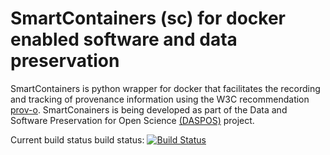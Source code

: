 # SmartContainers (sc) for docker enabled software and data preservation

SmartContainers is python wrapper for docker that facilitates the recording
and tracking of provenance information using the W3C recommendation [prov-o](http://www.w3.org/TR/prov-o/).
SmartConainers is being developed as part of the Data and Software Preservation  for Open Science [(DASPOS)](http://daspos.org) project.

Current build status  build status: [![Build Status](https://travis-ci.org/charlesvardeman/smartcontainers.svg?branch=master)](https://travis-ci.org/charlesvardeman/smartcontainers)
